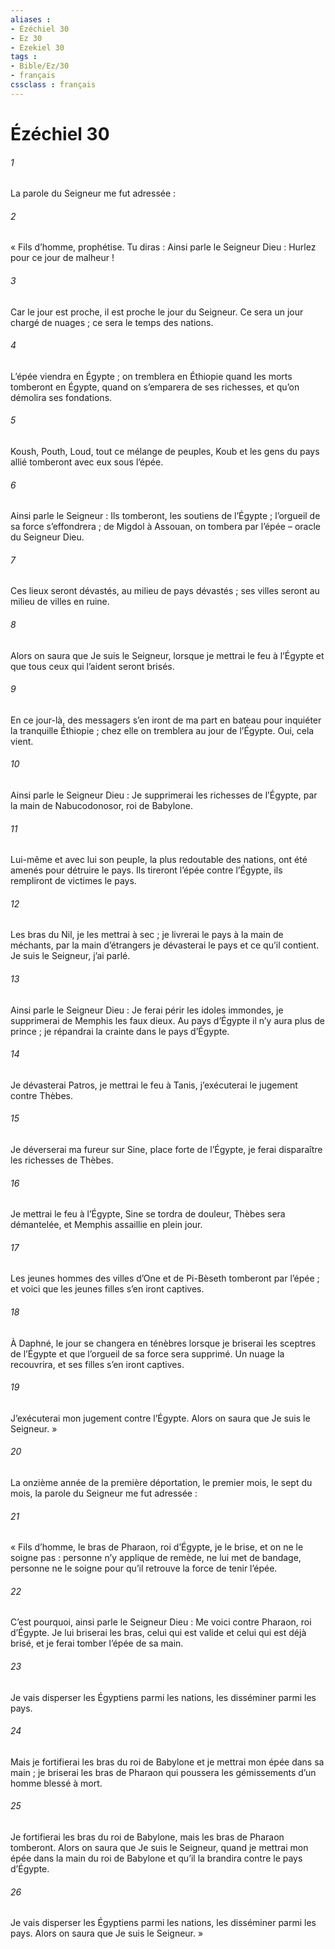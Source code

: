 ```yaml
---
aliases : 
- Ézéchiel 30
- Ez 30
- Ezekiel 30
tags : 
- Bible/Ez/30
- français
cssclass : français
---
```


# Ézéchiel 30

###### 1
La parole du Seigneur me fut adressée :
###### 2
« Fils d’homme, prophétise. Tu diras : Ainsi parle le Seigneur Dieu :
Hurlez pour ce jour de malheur !
###### 3
Car le jour est proche,
il est proche le jour du Seigneur.
Ce sera un jour chargé de nuages ;
ce sera le temps des nations.
###### 4
L’épée viendra en Égypte ;
on tremblera en Éthiopie
quand les morts tomberont en Égypte,
quand on s’emparera de ses richesses,
et qu’on démolira ses fondations.
###### 5
Koush, Pouth, Loud, tout ce mélange de peuples,
Koub et les gens du pays allié
tomberont avec eux sous l’épée.
###### 6
Ainsi parle le Seigneur :
Ils tomberont, les soutiens de l’Égypte ;
l’orgueil de sa force s’effondrera ;
de Migdol à Assouan, on tombera par l’épée
– oracle du Seigneur Dieu.
###### 7
Ces lieux seront dévastés, au milieu de pays dévastés ; ses villes seront au milieu de villes en ruine.
###### 8
Alors on saura que Je suis le Seigneur, lorsque je mettrai le feu à l’Égypte et que tous ceux qui l’aident seront brisés.
###### 9
En ce jour-là, des messagers s’en iront de ma part en bateau pour inquiéter la tranquille Éthiopie ; chez elle on tremblera au jour de l’Égypte. Oui, cela vient.
###### 10
Ainsi parle le Seigneur Dieu :
Je supprimerai les richesses de l’Égypte,
par la main de Nabucodonosor, roi de Babylone.
###### 11
Lui-même et avec lui son peuple, la plus redoutable des nations,
ont été amenés pour détruire le pays.
Ils tireront l’épée contre l’Égypte,
ils rempliront de victimes le pays.
###### 12
Les bras du Nil, je les mettrai à sec ;
je livrerai le pays à la main de méchants,
par la main d’étrangers je dévasterai le pays
et ce qu’il contient.
Je suis le Seigneur, j’ai parlé.
###### 13
Ainsi parle le Seigneur Dieu :
Je ferai périr les idoles immondes,
je supprimerai de Memphis les faux dieux.
Au pays d’Égypte il n’y aura plus de prince ;
je répandrai la crainte dans le pays d’Égypte.
###### 14
Je dévasterai Patros,
je mettrai le feu à Tanis,
j’exécuterai le jugement contre Thèbes.
###### 15
Je déverserai ma fureur sur Sine,
place forte de l’Égypte,
je ferai disparaître les richesses de Thèbes.
###### 16
Je mettrai le feu à l’Égypte,
Sine se tordra de douleur,
Thèbes sera démantelée,
et Memphis assaillie en plein jour.
###### 17
Les jeunes hommes des villes d’One et de Pi-Bèseth
tomberont par l’épée ;
et voici que les jeunes filles s’en iront captives.
###### 18
À Daphné, le jour se changera en ténèbres
lorsque je briserai les sceptres de l’Égypte
et que l’orgueil de sa force sera supprimé.
Un nuage la recouvrira,
et ses filles s’en iront captives.
###### 19
J’exécuterai mon jugement contre l’Égypte.
Alors on saura que Je suis le Seigneur. »
###### 20
La onzième année de la première déportation, le premier mois, le sept du mois, la parole du Seigneur me fut adressée :
###### 21
« Fils d’homme, le bras de Pharaon, roi d’Égypte, je le brise, et on ne le soigne pas : personne n’y applique de remède, ne lui met de bandage, personne ne le soigne pour qu’il retrouve la force de tenir l’épée.
###### 22
C’est pourquoi, ainsi parle le Seigneur Dieu : Me voici contre Pharaon, roi d’Égypte. Je lui briserai les bras, celui qui est valide et celui qui est déjà brisé, et je ferai tomber l’épée de sa main.
###### 23
Je vais disperser les Égyptiens parmi les nations, les disséminer parmi les pays.
###### 24
Mais je fortifierai les bras du roi de Babylone et je mettrai mon épée dans sa main ; je briserai les bras de Pharaon qui poussera les gémissements d’un homme blessé à mort.
###### 25
Je fortifierai les bras du roi de Babylone, mais les bras de Pharaon tomberont. Alors on saura que Je suis le Seigneur, quand je mettrai mon épée dans la main du roi de Babylone et qu’il la brandira contre le pays d’Égypte.
###### 26
Je vais disperser les Égyptiens parmi les nations, les disséminer parmi les pays. Alors on saura que Je suis le Seigneur. »
